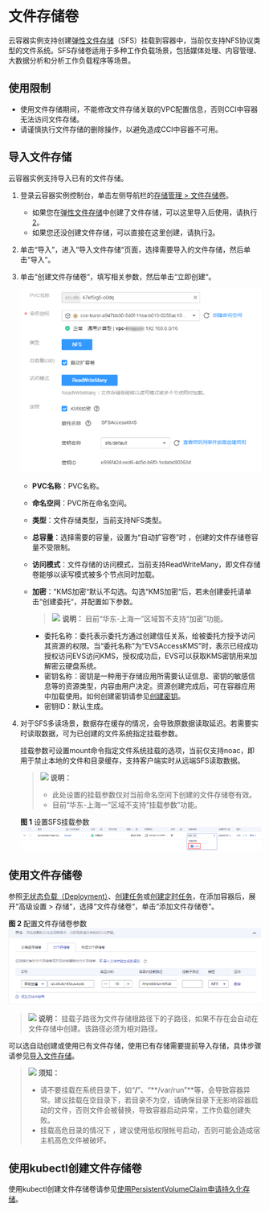 # 文件存储卷<a name="cci_01_0062"></a>

云容器实例支持创建[弹性文件存储](https://www.huaweicloud.com/product/sfs.html)（SFS）挂载到容器中，当前仅支持NFS协议类型的文件系统。SFS存储卷适用于多种工作负载场景，包括媒体处理、内容管理、大数据分析和分析工作负载程序等场景。

## 使用限制<a name="section1952064916495"></a>

-   使用文件存储期间，不能修改文件存储关联的VPC配置信息，否则CCI中容器无法访问文件存储。
-   请谨慎执行文件存储的删除操作，以避免造成CCI中容器不可用。

## 导入文件存储<a name="section19847172452713"></a>

云容器实例支持导入已有的文件存储。

1.  登录云容器实例控制台，单击左侧导航栏的[存储管理 \> 文件存储卷](https://console.huaweicloud.com/cci/#/app/storage/sfs/list)。
    -   如果您在[弹性文件存储](https://www.huaweicloud.com/product/sfs.html)中创建了文件存储，可以这里导入后使用，请执行[2](#li181745101913)。
    -   如果您还没创建文件存储，可以直接在这里创建，请执行[3](#li171816301567)。

2.  <a name="li181745101913"></a>单击“导入”，进入“导入文件存储“页面，选择需要导入的文件存储，然后单击“导入“。
3.  <a name="li171816301567"></a>单击“创建文件存储卷“，填写相关参数，然后单击“立即创建“。

    ![](figures/创建文件存储卷.png)

    -   **PVC名称**：PVC名称。
    -   **命名空间**：PVC所在命名空间。
    -   **类型**：文件存储类型，当前支持NFS类型。
    -   **总容量**：选择需要的容量，设置为“自动扩容卷”时 ，创建的文件存储卷容量不受限制。
    -   **访问模式**：文件存储的访问模式，当前支持ReadWriteMany，即文件存储卷能够以读写模式被多个节点同时加载。
    -   **加密**：“KMS加密“默认不勾选。勾选“KMS加密“后，若未创建委托请单击“创建委托“，并配置如下参数。

        >![](public_sys-resources/icon-note.gif) **说明：** 
        >目前“华东-上海一”区域暂不支持“加密”功能。

        -   委托名称：委托表示委托方通过创建信任关系，给被委托方授予访问其资源的权限。当“委托名称”为“EVSAccessKMS”时，表示已经成功授权访问EVS访问KMS，授权成功后，EVS可以获取KMS密钥用来加解密云硬盘系统。
        -   密钥名称：密钥是一种用于存储应用所需要认证信息、密钥的敏感信息等的资源类型，内容由用户决定。资源创建完成后，可在容器应用中加载使用。如何创建密钥请参见[创建密钥](https://support.huaweicloud.com/usermanual-dew/dew_01_0178.html)。
        -   密钥ID：默认生成。

4.  对于SFS多读场景，数据存在缓存的情况，会导致原数据读取延迟。若需要实时读取数据，可为已创建的文件系统指定挂载参数。

    挂载参数可设置mount命令指定文件系统挂载的选项，当前仅支持noac，即用于禁止本地的文件和目录缓存，支持客户端实时从远端SFS读取数据。

    >![](public_sys-resources/icon-note.gif) **说明：** 
    >-   此处设置的挂载参数仅对当前命名空间下创建的文件存储卷有效。
    >-   目前“华东-上海一”区域不支持“挂载参数”功能。

    **图 1**  设置SFS挂载参数<a name="fig989161934715"></a>  
    ![](figures/设置SFS挂载参数.png "设置SFS挂载参数")


## 使用文件存储卷<a name="section10843102482720"></a>

参照[无状态负载（Deployment）](无状态负载（Deployment）.md)、[创建任务](任务（Job）.md#section1754218181551)或[创建定时任务](定时任务（CronJob）.md#section145271625910)，在添加容器后，展开“高级设置 \> 存储“，选择“文件存储卷“，单击“添加文件存储卷“。

**图 2**  配置文件存储卷参数<a name="fig19917121443319"></a>  
![](figures/配置文件存储卷参数.png "配置文件存储卷参数")

>![](public_sys-resources/icon-note.gif) **说明：** 
>挂载子路径为文件存储根路径下的子路径，如果不存在会自动在文件存储中创建。该路径必须为相对路径。

可以选自动创建或使用已有文件存储，使用已有存储需要提前导入存储，具体步骤请参见[导入文件存储](#section19847172452713)。

>![](public_sys-resources/icon-notice.gif) **须知：** 
>-   请不要挂载在系统目录下，如“**/**”、“**/var/run”**等，会导致容器异常。建议挂载在空目录下，若目录不为空，请确保目录下无影响容器启动的文件，否则文件会被替换，导致容器启动异常，工作负载创建失败。
>-   挂载高危目录的情况下 ，建议使用低权限帐号启动，否则可能会造成宿主机高危文件被破坏。

## 使用kubectl创建文件存储卷<a name="section1325510162316"></a>

使用kubectl创建文件存储卷请参见[使用PersistentVolumeClaim申请持久化存储](https://support.huaweicloud.com/devg-cci/cci_05_0014.html)。

